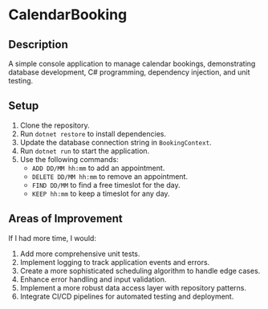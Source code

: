 ﻿# CalendarBooking

## Description
A simple console application to manage calendar bookings, demonstrating database development, C# programming, dependency injection, and unit testing.

## Setup
1. Clone the repository.
2. Run `dotnet restore` to install dependencies.
3. Update the database connection string in `BookingContext`.
4. Run `dotnet run` to start the application.
5. Use the following commands:
   - `ADD DD/MM hh:mm` to add an appointment.
   - `DELETE DD/MM hh:mm` to remove an appointment.
   - `FIND DD/MM` to find a free timeslot for the day.
   - `KEEP hh:mm` to keep a timeslot for any day.

## Areas of Improvement
If I had more time, I would:
1. Add more comprehensive unit tests.
2. Implement logging to track application events and errors.
3. Create a more sophisticated scheduling algorithm to handle edge cases.
4. Enhance error handling and input validation.
5. Implement a more robust data access layer with repository patterns.
6. Integrate CI/CD pipelines for automated testing and deployment.

